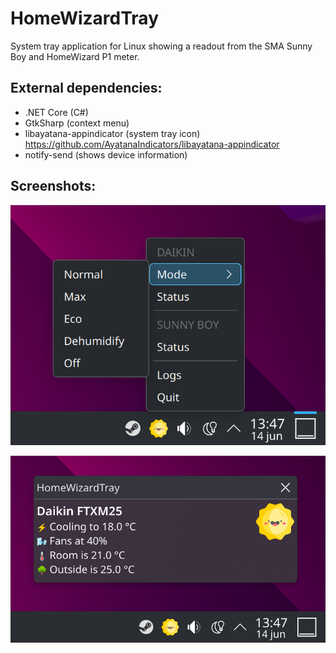 # HomeWizardTray

System tray application for Linux showing a readout from the SMA Sunny Boy and HomeWizard P1 meter.

## External dependencies:

- .NET Core (C#) 
- GtkSharp (context menu)
- libayatana-appindicator (system tray icon) https://github.com/AyatanaIndicators/libayatana-appindicator
- notify-send (shows device information)

## Screenshots:

![Screenshot](menu.png)

![Screenshot](daikin.png)

